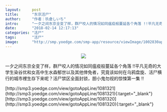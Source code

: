 ```yaml
---
layout:     post
title:      "东京活尸"
author:     "作者：玖倉しいち"
intro:      "一夕之间东京全变了样，群尸咬人的情况如同瘟疫般蔓延各个角落 !!平凡无奇的大学生染谷优和女高中生水森郁世以及其他倖免者，究竟该如何在乌鸦盘旋、活尸横行的城市裡生存下来呢？活尸禁区全面封锁，胆小鬼勿视的惊悚第一集 !!"
date:       "2018-02-14 12:17:13"
categories: "活尸"
tags:       "活尸"
image:      "http://smp.yoedge.com/smp-app/resource/viewImage/1002830appline.png"
---
```

<div style="text-align: center">
<p><img src="http://smp.yoedge.com/smp-app/resource/viewImage/1002830appline.png"/></p>
</div>
<p class="post-meta">
<span>一夕之间东京全变了样，群尸咬人的情况如同瘟疫般蔓延各个角落 !!平凡无奇的大学生染谷优和女高中生水森郁世以及其他倖免者，究竟该如何在乌鸦盘旋、活尸横行的城市裡生存下来呢？活尸禁区全面封锁，胆小鬼勿视的惊悚第一集 !!</span>
</p>
[http://smp3.yoedge.com/view/gotoAppLine/1081321](http://smp3.yoedge.com/view/gotoAppLine/1081321){:target="_blank"}
[http://smp3.yoedge.com/view/gotoAppLine/1081320](http://smp3.yoedge.com/view/gotoAppLine/1081320){:target="_blank"}


